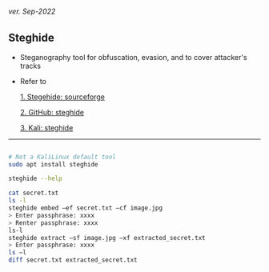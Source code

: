 <h6>ver. Sep-2022</h6>

<h2> Steghide</h2>

-   Steganography tool for obfuscation, evasion, and to cover attacker's tracks

-   Refer to

    [1. Stegehide: sourceforge](https://steghide.sourceforge.net/)

    [2. GitHub: steghide](https://github.com/StefanoDeVuono/steghide)

    [3. Kali: steghide](https://www.kali.org/tools/steghide/)

---

```sh

# Not a KaliLinux default tool
sudo apt install steghide

steghide --help

cat secret.txt
ls -l
steghide embed –ef secret.txt –cf image.jpg
> Enter passphrase: xxxx
> Renter passphrase: xxxx
ls-l
steghide extract –sf image.jpg –xf extracted_secret.txt
> Enter passphrase: xxxx
ls –l
diff secret.txt extracted_secret.txt

```
